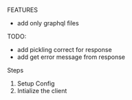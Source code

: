 FEATURES
- add only graphql files

TODO:

- add pickling correct for response
- add get error message from response


Steps
1. Setup Config
2. Intialize the client
